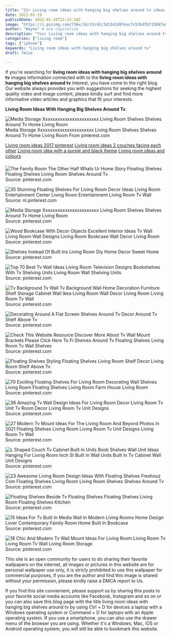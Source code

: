 ```yaml
---
title: "22+ Living room ideas with hanging big shelves around tv ideas in 2022 "
date: 2022-01-19
publishDate: 2022-01-20T22:33:18Z
image: "https://i.pinimg.com/736x/3d/13/42/3d1342d8feacfc53bdfb71588fa05b11.jpg"
author: "Wayne" # use capitalize
description: "Your Living room ideas with hanging big shelves around tv images are available in this site. Living room ideas with hanging big shelves around tv are a topic that is being searched for and liked by netizens today. You can Download the Living room ideas with hanging big shelves around tv files here. Find and Download all royalty-free images."
categories: ["living room"]
tags: ["iphone"]
keywords: "Living room ideas with hanging big shelves around tv"
draft: false

---
```


If you're searching for **living room ideas with hanging big shelves around tv** images information connected with to the **living room ideas with hanging big shelves around tv** interest, you have come to the right  blog.  Our website always  provides you with  suggestions  for seeking  the highest  quality video and image  content, please kindly surf and find more informative video articles and graphics  that fit your interests.

**Living Room Ideas With Hanging Big Shelves Around Tv**. 

![Media Storage Xxxxxxxxxxxxxxxxxxxxxxx Living Room Shelves Shelves Around Tv Home Living Room](https://i.pinimg.com/600x315/93/47/7d/93477d2c7041c4b8de757ca791b61891.jpg "Media Storage Xxxxxxxxxxxxxxxxxxxxxxx Living Room Shelves Shelves Around Tv Home Living Room")
Media Storage Xxxxxxxxxxxxxxxxxxxxxxx Living Room Shelves Shelves Around Tv Home Living Room From pinterest.com

[Living room ideas 2017 pinterest](/living-room-ideas-2017-pinterest/)
[Living room ideas 2 couches facing each other](/living-room-ideas-2-couches-facing-each-other/)
[Living room idea with a purple and black theme](/living-room-idea-with-a-purple-and-black-theme/)
[Living room ideas and colours](/living-room-ideas-and-colours/)



### 

 


![The Family Room The Other Half Whats Ur Home Story Floating Shelves Floating Shelves Living Room Shelves Around Tv](https://i.pinimg.com/originals/fa/70/e7/fa70e7d5b920300a8f04bda0c86256e8.jpg "The Family Room The Other Half Whats Ur Home Story Floating Shelves Floating Shelves Living Room Shelves Around Tv")
Source: pinterest.com

 

![35 Stunning Floating Shelves For Living Room Decor Ideas Living Room Entertainment Center Living Room Entertainment Living Room Tv Wall](https://i.pinimg.com/originals/a0/23/71/a02371eb39e84dff5fbb06ec64f544f3.jpg "35 Stunning Floating Shelves For Living Room Decor Ideas Living Room Entertainment Center Living Room Entertainment Living Room Tv Wall")
Source: nl.pinterest.com

 

![Media Storage Xxxxxxxxxxxxxxxxxxxxxxx Living Room Shelves Shelves Around Tv Home Living Room](https://i.pinimg.com/600x315/93/47/7d/93477d2c7041c4b8de757ca791b61891.jpg "Media Storage Xxxxxxxxxxxxxxxxxxxxxxx Living Room Shelves Shelves Around Tv Home Living Room")
Source: pinterest.com

 

![Wood Bookcase With Decor Objects Excellent Interior Ideas Tv Wall Living Room Wall Designs Living Room Bookcase Wall Decor Living Room](https://i.pinimg.com/736x/8e/55/37/8e55378c5b74b1133b58867756952d0e.jpg "Wood Bookcase With Decor Objects Excellent Interior Ideas Tv Wall Living Room Wall Designs Living Room Bookcase Wall Decor Living Room")
Source: pinterest.com

 

![Shelves Instead Of Built Ins Living Room Diy Home Decor Sweet Home](https://i.pinimg.com/564x/ce/b7/3f/ceb73f60cbf480cbc261435290124cb2--tv-walls-grey-walls.jpg "Shelves Instead Of Built Ins Living Room Diy Home Decor Sweet Home")
Source: pinterest.com

 

![Top 70 Best Tv Wall Ideas Living Room Television Designs Bookshelves With Tv Shelving Units Living Room Wall Shelving Units](https://i.pinimg.com/736x/62/77/68/62776854b6c1f1b26b69a45ace1b9313.jpg "Top 70 Best Tv Wall Ideas Living Room Television Designs Bookshelves With Tv Shelving Units Living Room Wall Shelving Units")
Source: pinterest.com

 

![Tv Background Tv Wall Tv Background Wall Home Decoration Furniture Shelf Storage Cabinet Wall Ikea Living Room Wall Decor Living Room Living Room Tv Wall](https://i.pinimg.com/originals/ca/34/3a/ca343a4e559a7d340003d109844c694e.jpg "Tv Background Tv Wall Tv Background Wall Home Decoration Furniture Shelf Storage Cabinet Wall Ikea Living Room Wall Decor Living Room Living Room Tv Wall")
Source: pinterest.com

 

![Decorating Around A Flat Screen Shelves Around Tv Decor Around Tv Shelf Above Tv](https://i.pinimg.com/originals/34/3c/4a/343c4a3270d1a4765b0957e4f1ae43bf.jpg "Decorating Around A Flat Screen Shelves Around Tv Decor Around Tv Shelf Above Tv")
Source: pinterest.com

 

![Check This Website Resource Discover More About Tv Wall Mount Brackets Please Click Here To Fi Shelves Around Tv Floating Shelves Living Room Tv Wall Shelves](https://i.pinimg.com/736x/3a/df/c3/3adfc30dfb8244ef7d2a4396ed12c1e7.jpg "Check This Website Resource Discover More About Tv Wall Mount Brackets Please Click Here To Fi Shelves Around Tv Floating Shelves Living Room Tv Wall Shelves")
Source: pinterest.com

 

![Floating Shelves Styling Floating Shelves Living Room Shelf Decor Living Room Shelf Above Tv](https://i.pinimg.com/originals/65/c9/15/65c9159c52ec56da6b28fcd1760c5c5b.jpg "Floating Shelves Styling Floating Shelves Living Room Shelf Decor Living Room Shelf Above Tv")
Source: pinterest.com

 

![70 Exciting Floating Shelves For Living Room Decorating Wall Shelves Living Room Floating Shelves Living Room Farm House Living Room](https://i.pinimg.com/736x/c1/af/88/c1af883daa24524dfaaf2f4cb905eea0.jpg "70 Exciting Floating Shelves For Living Room Decorating Wall Shelves Living Room Floating Shelves Living Room Farm House Living Room")
Source: pinterest.com

 

![36 Amazing Tv Wall Design Ideas For Living Room Decor Living Room Tv Unit Tv Room Decor Living Room Tv Unit Designs](https://i.pinimg.com/originals/46/c7/ff/46c7ff2c403e454b832b336af68ebc85.jpg "36 Amazing Tv Wall Design Ideas For Living Room Decor Living Room Tv Unit Tv Room Decor Living Room Tv Unit Designs")
Source: pinterest.com

 

![27 Modern Tv Mount Ideas For The Living Room And Beyond Photos In 2021 Floating Shelves Living Room Living Room Tv Unit Designs Living Room Tv Wall](https://i.pinimg.com/originals/fd/fb/b3/fdfbb34d598a94dc8700c39ef1787e04.jpg "27 Modern Tv Mount Ideas For The Living Room And Beyond Photos In 2021 Floating Shelves Living Room Living Room Tv Unit Designs Living Room Tv Wall")
Source: pinterest.com

 

![L Shaped Couch Tv Cabinet Built In Units Book Shelves Wall Unit Ideas Hanging For Living Room Inch St Built In Wall Units Built In Tv Cabinet Wall Unit Designs](https://i.pinimg.com/originals/2c/c6/e1/2cc6e1f90a790a6303a4ac4ad6f69a1b.jpg "L Shaped Couch Tv Cabinet Built In Units Book Shelves Wall Unit Ideas Hanging For Living Room Inch St Built In Wall Units Built In Tv Cabinet Wall Unit Designs")
Source: pinterest.com

 

![23 Awesome Living Room Design Ideas With Floating Shelves Freshouz Com Floating Shelves Living Room Living Room Shelves Shelves Around Tv](https://i.pinimg.com/originals/bf/56/3f/bf563f67579281a873d5001ae2f4fc0e.jpg "23 Awesome Living Room Design Ideas With Floating Shelves Freshouz Com Floating Shelves Living Room Living Room Shelves Shelves Around Tv")
Source: pinterest.com

 

![Floating Shelves Beside Tv Floating Shelves Floating Shelves Living Room Floating Shelves Kitchen](https://i.pinimg.com/474x/11/e4/fb/11e4fba78455f295eb0c2865f1f14eb1--tv-decor-tv-shelf.jpg "Floating Shelves Beside Tv Floating Shelves Floating Shelves Living Room Floating Shelves Kitchen")
Source: pinterest.com

 

![15 Ideas For Tv Built In Media Wall In Modern Living Rooms Home Design Lover Contemporary Family Room Home Built In Bookcase](https://i.pinimg.com/originals/06/af/37/06af37000b785759784d7ae782d3bd7c.jpg "15 Ideas For Tv Built In Media Wall In Modern Living Rooms Home Design Lover Contemporary Family Room Home Built In Bookcase")
Source: pinterest.com

 

![18 Chic And Modern Tv Wall Mount Ideas For Living Room Living Room Tv Living Room Tv Wall Living Room Storage](https://i.pinimg.com/736x/3d/13/42/3d1342d8feacfc53bdfb71588fa05b11.jpg "18 Chic And Modern Tv Wall Mount Ideas For Living Room Living Room Tv Living Room Tv Wall Living Room Storage")
Source: pinterest.com

 

This site is an open community for users to do sharing their favorite wallpapers on the internet, all images or pictures in this website are for personal wallpaper use only, it is stricly prohibited to use this wallpaper for commercial purposes, if you are the author and find this image is shared without your permission, please kindly raise a DMCA report to Us.

If you find this site convienient, please support us by sharing this posts to your favorite social media accounts like Facebook, Instagram and so on or you can also save this blog page with the title living room ideas with hanging big shelves around tv by using Ctrl + D for devices a laptop with a Windows operating system or Command + D for laptops with an Apple operating system. If you use a smartphone, you can also use the drawer menu of the browser you are using. Whether it's a Windows, Mac, iOS or Android operating system, you will still be able to bookmark this website.
